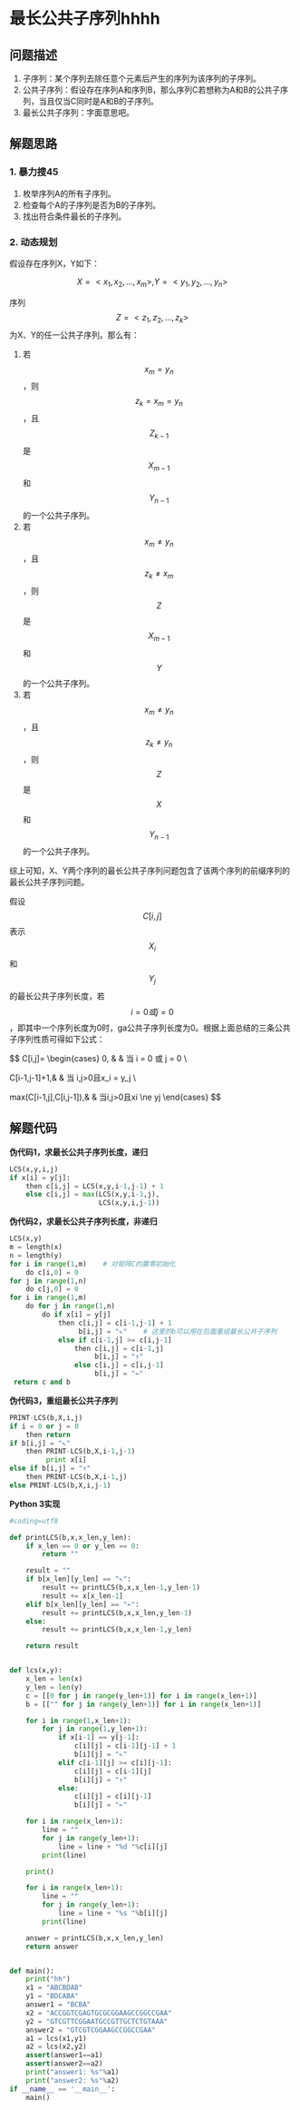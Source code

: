 # 最长公共子序列hhhh

## 问题描述

1. 子序列：某个序列去除任意个元素后产生的序列为该序列的子序列。
2. 公共子序列：假设存在序列A和序列B，那么序列C若想称为A和B的公共子序列，当且仅当C同时是A和B的子序列。
3. 最长公共子序列：字面意思吧。

## 解题思路

### 1. 暴力搜45

1. 枚举序列A的所有子序列。
2. 检查每个A的子序列是否为B的子序列。
3. 找出符合条件最长的子序列。

### 2. 动态规划

假设存在序列X，Y如下：

$$X = <x_1,x_2,...,x_m>, Y = <y_1,y_2,...,y_n>$$

序列$$Z = <z_1,z_2,...,z_k>$$为X、Y的任一公共子序列。那么有：

1. 若$$x_m = y_n$$，则$$z_k = x_m = y_n$$，且$$Z_{k-1}$$是$$X_{m-1}$$和$$Y_{n-1}$$的一个公共子序列。
2. 若$$x_m ≠ y_n$$，且$$z_k ≠ x_m$$，则$$Z$$是$$X_{m-1}$$和$$Y$$的一个公共子序列。
3. 若$$x_m ≠ y_n$$，且$$z_k ≠ y_n$$，则$$Z$$是$$X$$和$$Y_{n-1}$$的一个公共子序列。

综上可知，X、Y两个序列的最长公共子序列问题包含了该两个序列的前缀序列的最长公共子序列问题。

假设$$C[i,j]$$表示$$X_i$$和$$Y_j$$的最长公共子序列长度，若$$i=0或j=0$$，即其中一个序列长度为0时，ga公共子序列长度为0。根据上面总结的三条公共子序列性质可得如下公式：


$$
C[i,j]=
\begin{cases}
0, & & 当 i = 0 或 j = 0 \\

C[i-1,j-1]+1,& & 当 i,j>0且x_i = y_j \\

max(C[i-1,j],C[i,j-1]),& & 当i,j>0且xi \ne yj
\end{cases}
$$


## 解题代码

**伪代码1，求最长公共子序列长度，递归**

```py
LCS(x,y,i,j)
if x[i] = y[j]:
    then c[i,j] = LCS(x,y,i-1,j-1) + 1
    else c[i,j] = max(LCS(x,y,i-1,j),
                      LCS(x,y,i,j-1))
```

**伪代码2，求最长公共子序列长度，非递归**

```py
LCS(x,y)
m = length(x)
n = length(y)
for i in range(1,m)    # 对矩阵C的置零初始化
    do c[i,0] = 0
for j in range(1,n)
    do c[j,0] = 0
for i in range(1,m)
    do for j in range(1,n)
        do if x[i] = y[j]
            then c[i,j] = c[i-1,j-1] + 1
                 b[i,j] = "↖"    # 这里的b可以用在后面重组最长公共子序列
            else if c[i-1,j] >= c[i,j-1]
                then c[i,j] = c[i-1,j]
                     b[i,j] = "↑"
                else c[i,j] = c[i,j-1]
                     b[i,j] = "←"
 return c and b
```

**伪代码3，重组最长公共子序列**

```py
PRINT-LCS(b,X,i,j)
if i = 0 or j = 0
    then return
if b[i,j] = "↖"
    then PRINT-LCS(b,X,i-1,j-1)
         print x[i]
else if b[i,j] = "↑"
    then PRINT-LCS(b,X,i-1,j)
else PRINT-LCS(b,X,i,j-1)
```

**Python 3实现**

```py
#coding=utf8

def printLCS(b,x,x_len,y_len):
    if x_len == 0 or y_len == 0:
        return ""

    result = ""
    if b[x_len][y_len] == "↖":
        result += printLCS(b,x,x_len-1,y_len-1)
        result += x[x_len-1]
    elif b[x_len][y_len] == "←":
        result += printLCS(b,x,x_len,y_len-1)
    else:
        result += printLCS(b,x,x_len-1,y_len)

    return result


def lcs(x,y):
    x_len = len(x)
    y_len = len(y)
    c = [[0 for j in range(y_len+1)] for i in range(x_len+1)]
    b = [["" for j in range(y_len+1)] for i in range(x_len+1)]

    for i in range(1,x_len+1):
        for j in range(1,y_len+1):
            if x[i-1] == y[j-1]:
                c[i][j] = c[i-1][j-1] + 1
                b[i][j] = "↖"
            elif c[i-1][j] >= c[i][j-1]:
                c[i][j] = c[i-1][j]
                b[i][j] = "↑"
            else:
                c[i][j] = c[i][j-1]
                b[i][j] = "←"

    for i in range(x_len+1):
        line = ""
        for j in range(y_len+1):
            line = line + "%d "%c[i][j]
        print(line)

    print()

    for i in range(x_len+1):
        line = ""
        for j in range(y_len+1):
            line = line + "%s "%b[i][j]
        print(line)

    answer = printLCS(b,x,x_len,y_len)
    return answer


def main():
    print("hh")
    x1 = "ABCBDAB"
    y1 = "BDCABA"
    answer1 = "BCBA"
    x2 = "ACCGGTCGAGTGCGCGGAAGCCGGCCGAA"
    y2 = "GTCGTTCGGAATGCCGTTGCTCTGTAAA"
    answer2 = "GTCGTCGGAAGCCGGCCGAA"
    a1 = lcs(x1,y1)
    a2 = lcs(x2,y2)
    assert(answer1==a1)
    assert(answer2==a2)
    print("answer1: %s"%a1)
    print("answer2: %s"%a2)
if __name__ == '__main__':
    main()
```




